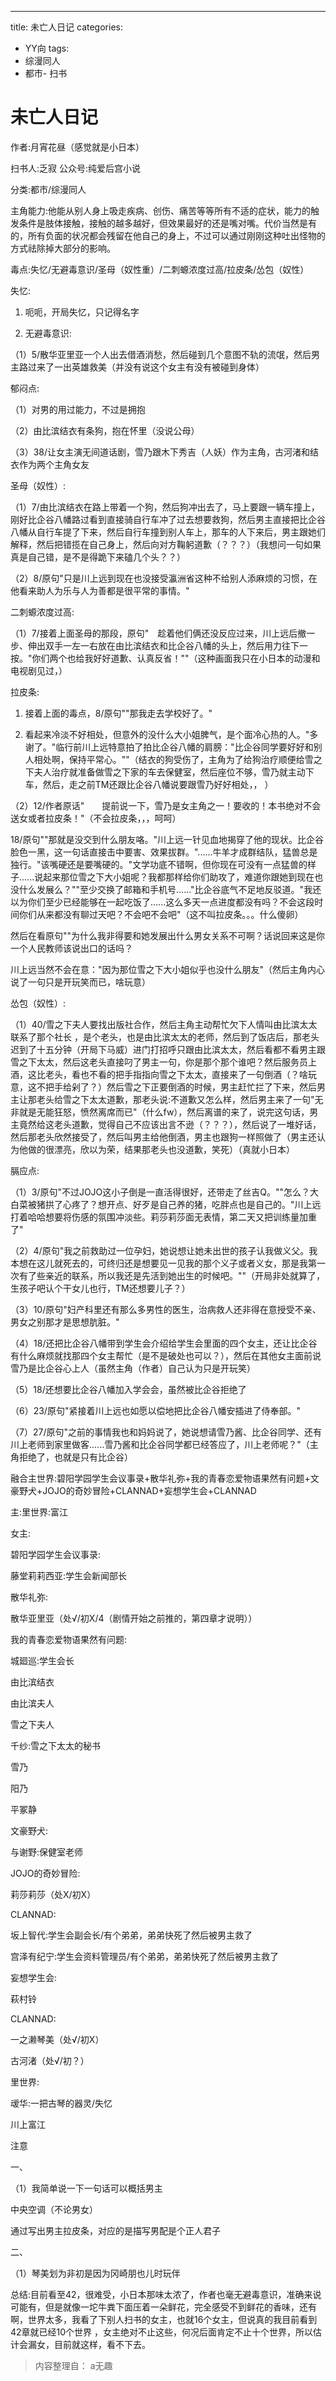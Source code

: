 ---
title: 未亡人日记
categories:
- YY向
tags:
- 综漫同人
- 都市- 扫书
# 未亡人日记
作者:月宵花昼（感觉就是小日本）

扫书人:乏寂 公众号:纯爱后宫小说

分类:都市/综漫同人

主角能力:他能从别人身上吸走疾病、创伤、痛苦等等所有不适的症状，能力的触发条件是肢体接触，接触的越多越好，但效果最好的还是嘴对嘴。代价当然是有的，所有负面的状况都会残留在他自己的身上，不过可以通过刚刚这种吐出怪物的方式祛除掉大部分的影响。

毒点:失忆/无避毒意识/圣母（奴性重）/二刺螈浓度过高/拉皮条/怂包（奴性）

失忆:

1.  呃呃，开局失忆，只记得名字

2.  无避毒意识:

（1）5/散华亚里亚一个人出去借酒消愁，然后碰到几个意图不轨的流氓，然后男主路过来了一出英雄救美（并没有说这个女主有没有被碰到身体）

郁闷点:

（1）对男的用过能力，不过是拥抱

（2）由比滨结衣有条狗，抱在怀里（没说公母）

（3）38/让女主演无间道话剧，雪乃跟木下秀吉（人妖）作为主角，古河渚和结衣作为两个主角女友

圣母（奴性）:

（1）7/由比滨结衣在路上带着一个狗，然后狗冲出去了，马上要跟一辆车撞上，刚好比企谷八幡路过看到直接骑自行车冲了过去想要救狗，然后男主直接把比企谷八幡从自行车提了下来，然后自行车撞到别人车上，那车的人下来后，男主跟她们解释，然后把错揽在自己身上，然后向对方鞠躬道歉（？？？）（我想问一句如果真是自己错，是不是得跪下来磕几个头？？）

（2）8/原句"只是川上远到现在也没接受瀛洲省这种不给别人添麻烦的习惯，在他看来助人为乐与人为善都是很平常的事情。"

二刺螈浓度过高:

（1）7/接着上面圣母的那段，原句"　趁着他们俩还没反应过来，川上远后撤一步、伸出双手一左一右放在由比滨结衣和比企谷八幡的头上，然后用力往下一按。"你们两个也给我好好道歉、认真反省！""（这种画面我只在小日本的动漫和电视剧见过，）

拉皮条:

1.  接着上面的毒点，8/原句""那我走去学校好了。"

2.  看起来冷淡不好相处，但意外的没什么大小姐脾气，是个面冷心热的人。"多谢了。"临行前川上远特意拍了拍比企谷八幡的肩膀："比企谷同学要好好和别人相处啊，保持平常心。""（结衣的狗受伤了，主角为了给狗治疗顺便给雪之下夫人治疗就准备做雪之下家的车去保健室，然后座位不够，雪乃就主动下车，然后，走之前TM还跟比企谷八幡说要跟雪乃好好相处，，
    ）

（2）12/作者原话"　　提前说一下，雪乃是女主角之一！要收的！本书绝对不会送女或者拉皮条！"（不会拉皮条，，，呵呵）

18/原句""那就是没交到什么朋友咯。"川上远一针见血地揭穿了他的现状。比企谷脸色一黑，这一句话直接击中要害、效果拔群。"......牛羊才成群结队，猛兽总是独行。"该嘴硬还是要嘴硬的。"文学功底不错啊，但你现在可没有一点猛兽的样子......说起来那位雪之下大小姐呢？我都那样给你们助攻了，难道你跟她到现在也没什么发展么？""至少交换了邮箱和手机号......"比企谷底气不足地反驳道。"我还以为你们至少已经能够在一起吃饭了......这么多天一点进度都没有吗？不会这段时间你们从来都没有聊过天吧？不会吧不会吧"（这不叫拉皮条。。。什么傻卵）

然后在看原句""为什么我非得要和她发展出什么男女关系不可啊？话说回来这是你一个人民教师该说出口的话吗？

川上远当然不会在意："因为那位雪之下大小姐似乎也没什么朋友"（然后主角内心说了一句只是开玩笑而已，啥玩意）

怂包（奴性）:

（1）40/雪之下夫人要找出版社合作，然后主角主动帮忙欠下人情叫由比滨太太联系了那个社长
，是个老头，也是由比滨太太的老师，然后到了饭店后，那老头迟到了十五分钟（开局下马威）进门打招呼只跟由比滨太太，然后看都不看男主跟雪之下太太，然后这老头直接叼了男主一句，你是那个那个谁吧？然后服务员上酒，这比老头，看也不看的把手指指向雪之下太太，直接来了一句倒酒（？啥玩意，这不把手给剁了？）然后雪之下正要倒酒的时候，男主赶忙拦了下来，然后男主让那老头给雪之下太太道歉，那老头说:不道歉又怎么样，然后男主来了一句"无非就是无能狂怒，愤然离席而已"（什么fw），然后离谱的来了，说完这句话，男主竟然给这老头道歉，觉得自己不应该出言不逊（？？？），然后说了一堆好话，然后那老头欣然接受了，然后叫男主给他倒酒，男主也跟狗一样照做了（男主还认为他做的很漂亮，欣以为荣，结果那老头也没道歉，笑死）（真就小日本）

膈应点:

（1）3/原句"不过JOJO这小子倒是一直活得很好，还带走了丝吉Q。""怎么？大白菜被猪拱了心疼了？想开点、好歹是自己养的猪，吃胖点也是自己的。"川上远打着哈哈想要将伤感的氛围冲淡些。莉莎莉莎面无表情，第二天又把训练量加重了"

（2）4/原句"我之前救助过一位孕妇，她说想让她未出世的孩子认我做义父。我本想在这儿就死去的，可终归还是想要见一见我的那个义子或者义女，那是我第一次有了些亲近的联系，所以我还是先活到她出生的时候吧。""（开局非处就算了，生孩子吧认个干女儿也行，TM还想要儿子？）

（3）10/原句"妇产科里还有那么多男性的医生，治病救人还非得在意授受不亲、男女之别那才是思想肮脏。"

（4）18/还把比企谷八幡带到学生会介绍给学生会里面的四个女主，还让比企谷有什么麻烦就找那四个女主帮忙（是不是破处也可以？），然后在其他女主面前说雪乃是比企谷心上人（虽然主角（作者）自己认为只是开玩笑）

（5）18/还想要比企谷八幡加入学会会，虽然被比企谷拒绝了

（6）23/原句"紧接着川上远也如愿以偿地把比企谷八幡安插进了侍奉部。"

（7）27/原句"之前的事情我也和妈妈说了，她说想请雪乃酱、比企谷同学、还有川上老师到家里做客......雪乃酱和比企谷同学都已经答应了，川上老师呢？"（主角拒绝了，也就是只有比企谷）

融合主世界:碧阳学园学生会议事录+散华礼弥+我的青春恋爱物语果然有问题+文豪野犬+JOJO的奇妙冒险+CLANNAD+妄想学生会+CLANNAD

主:里世界:富江

女主:

碧阳学园学生会议事录:

藤堂莉莉西亚:学生会新闻部长

散华礼弥:

散华亚里亚（处√/初X/4（剧情开始之前推的，第四章才说明））

我的青春恋爱物语果然有问题:

城廻巡:学生会长

由比滨结衣

由比滨夫人

雪之下夫人

千纱:雪之下太太的秘书

雪乃

阳乃

平冢静

文豪野犬:

与谢野:保健室老师

JOJO的奇妙冒险:

莉莎莉莎（处X/初X）

CLANNAD:

坂上智代:学生会副会长/有个弟弟，弟弟快死了然后被男主救了

宫泽有纪宁:学生会资料管理员/有个弟弟，弟弟快死了然后被男主救了

妄想学生会:

萩村铃

CLANNAD:

一之濑琴美（处√/初X）

古河渚（处√/初？）

里世界:

叆华:一把古琴的器灵/失忆

川上富江

注意

一、

（1）我简单说一下一句话可以概括男主

中央空调（不论男女）

通过写出男主拉皮条，对应的是描写男配是个正人君子

二、

（1）琴美划为非初是因为冈崎朋也儿时玩伴

总结:目前看至42，很难受，小日本那味太浓了，作者也毫无避毒意识，准确来说可能有，但是就像一坨牛粪下面压着一朵鲜花，完全感受不到鲜花的香味，还有啊，世界太多，我看了下别人扫书的女主，也就16个女主，但说真的我目前看到42章就已经10个世界
，女主绝对不止这些，何况后面肯定不止十个世界，所以估计会漏女，目前就这样，看不下去。


> 内容整理自： a无趣